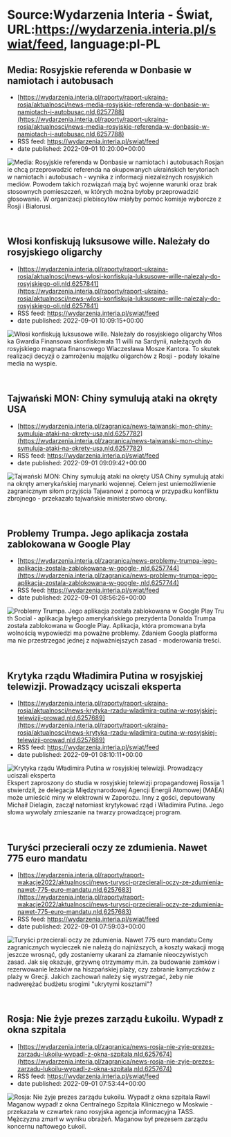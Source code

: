 # Source:Wydarzenia Interia - Świat, URL:https://wydarzenia.interia.pl/swiat/feed, language:pl-PL

## Media: Rosyjskie referenda w Donbasie w namiotach i autobusach
 - [https://wydarzenia.interia.pl/raporty/raport-ukraina-rosja/aktualnosci/news-media-rosyjskie-referenda-w-donbasie-w-namiotach-i-autobusac,nId,6257788](https://wydarzenia.interia.pl/raporty/raport-ukraina-rosja/aktualnosci/news-media-rosyjskie-referenda-w-donbasie-w-namiotach-i-autobusac,nId,6257788)
 - RSS feed: https://wydarzenia.interia.pl/swiat/feed
 - date published: 2022-09-01 10:20:00+00:00

<p><a href="https://wydarzenia.interia.pl/raporty/raport-ukraina-rosja/aktualnosci/news-media-rosyjskie-referenda-w-donbasie-w-namiotach-i-autobusac,nId,6257788"><img align="left" alt="Media: Rosyjskie referenda w Donbasie w namiotach i autobusach" src="https://i.iplsc.com/media-rosyjskie-referenda-w-donbasie-w-namiotach-i-autobusac/000G0G11N6UQ8X19-C321.jpg" /></a>Rosjanie chcą przeprowadzić referenda na okupowanych ukraińskich terytoriach w namiotach i autobusach - wynika z informacji niezależnych rosyjskich mediów. Powodem takich rozwiązań mają być wojenne warunki oraz brak stosownych pomieszczeń, w których można byłoby przeprowadzić głosowanie. W organizacji plebiscytów miałyby pomóc komisje wyborcze z Rosji i Białorusi.</p><br clear="all" />

## Włosi konfiskują luksusowe wille. Należały do rosyjskiego oligarchy
 - [https://wydarzenia.interia.pl/raporty/raport-ukraina-rosja/aktualnosci/news-wlosi-konfiskuja-luksusowe-wille-nalezaly-do-rosyjskiego-oli,nId,6257841](https://wydarzenia.interia.pl/raporty/raport-ukraina-rosja/aktualnosci/news-wlosi-konfiskuja-luksusowe-wille-nalezaly-do-rosyjskiego-oli,nId,6257841)
 - RSS feed: https://wydarzenia.interia.pl/swiat/feed
 - date published: 2022-09-01 10:09:15+00:00

<p><a href="https://wydarzenia.interia.pl/raporty/raport-ukraina-rosja/aktualnosci/news-wlosi-konfiskuja-luksusowe-wille-nalezaly-do-rosyjskiego-oli,nId,6257841"><img align="left" alt="Włosi konfiskują luksusowe wille. Należały do rosyjskiego oligarchy " src="https://i.iplsc.com/wlosi-konfiskuja-luksusowe-wille-nalezaly-do-rosyjskiego-oli/000G0G19HRDKPU55-C321.jpg" /></a>Włoska Gwardia Finansowa skonfiskowała 11 willi na Sardynii, należących do rosyjskiego magnata finansowego Wiaczesława Mosze Kantora. To skutek realizacji decyzji o zamrożeniu majątku oligarchów z Rosji - podały lokalne media na wyspie.
</p><br clear="all" />

## Tajwański MON: Chiny symulują ataki na okręty USA
 - [https://wydarzenia.interia.pl/zagranica/news-tajwanski-mon-chiny-symuluja-ataki-na-okrety-usa,nId,6257782](https://wydarzenia.interia.pl/zagranica/news-tajwanski-mon-chiny-symuluja-ataki-na-okrety-usa,nId,6257782)
 - RSS feed: https://wydarzenia.interia.pl/swiat/feed
 - date published: 2022-09-01 09:09:42+00:00

<p><a href="https://wydarzenia.interia.pl/zagranica/news-tajwanski-mon-chiny-symuluja-ataki-na-okrety-usa,nId,6257782"><img align="left" alt="Tajwański MON: Chiny symulują ataki na okręty USA" src="https://i.iplsc.com/tajwanski-mon-chiny-symuluja-ataki-na-okrety-usa/000G0FLFVQ4A5VX4-C321.jpg" /></a>Chiny symulują ataki na okręty amerykańskiej marynarki wojennej. Celem jest uniemożliwienie zagranicznym siłom przyjścia Tajwanowi z pomocą w przypadku konfliktu zbrojnego - przekazało tajwańskie ministerstwo obrony. </p><br clear="all" />

## Problemy Trumpa. Jego aplikacja została zablokowana w Google Play
 - [https://wydarzenia.interia.pl/zagranica/news-problemy-trumpa-jego-aplikacja-zostala-zablokowana-w-google-,nId,6257744](https://wydarzenia.interia.pl/zagranica/news-problemy-trumpa-jego-aplikacja-zostala-zablokowana-w-google-,nId,6257744)
 - RSS feed: https://wydarzenia.interia.pl/swiat/feed
 - date published: 2022-09-01 08:56:26+00:00

<p><a href="https://wydarzenia.interia.pl/zagranica/news-problemy-trumpa-jego-aplikacja-zostala-zablokowana-w-google-,nId,6257744"><img align="left" alt="Problemy Trumpa. Jego aplikacja została zablokowana w Google Play" src="https://i.iplsc.com/problemy-trumpa-jego-aplikacja-zostala-zablokowana-w-google/000G0F9NPG323908-C321.jpg" /></a>Truth Social - aplikacja byłego amerykańskiego prezydenta Donalda Trumpa została zablokowana w Google Play. Aplikacja, która promowana była wolnością wypowiedzi ma poważne problemy. Zdaniem Googla platforma ma nie przestrzegać jednej z najważniejszych zasad - moderowania treści. </p><br clear="all" />

## Krytyka rządu Władimira Putina w rosyjskiej telewizji. Prowadzący uciszali eksperta
 - [https://wydarzenia.interia.pl/raporty/raport-ukraina-rosja/aktualnosci/news-krytyka-rzadu-wladimira-putina-w-rosyjskiej-telewizji-prowad,nId,6257689](https://wydarzenia.interia.pl/raporty/raport-ukraina-rosja/aktualnosci/news-krytyka-rzadu-wladimira-putina-w-rosyjskiej-telewizji-prowad,nId,6257689)
 - RSS feed: https://wydarzenia.interia.pl/swiat/feed
 - date published: 2022-09-01 08:10:11+00:00

<p><a href="https://wydarzenia.interia.pl/raporty/raport-ukraina-rosja/aktualnosci/news-krytyka-rzadu-wladimira-putina-w-rosyjskiej-telewizji-prowad,nId,6257689"><img align="left" alt="Krytyka rządu Władimira Putina w rosyjskiej telewizji. Prowadzący uciszali eksperta" src="https://i.iplsc.com/krytyka-rzadu-wladimira-putina-w-rosyjskiej-telewizji-prowad/000G0EZVTC98D7UR-C321.jpg" /></a>Ekspert zaproszony do studia w rosyjskiej telewizji propagandowej Rossija 1 stwierdził, że delegacja Międzynarodowej Agencji Energii Atomowej (MAEA) może umieścić miny w elektrowni w Zaporożu. Inny z gości, deputowany Michaił Dielagin, zaczął natomiast krytykować rząd i Władimira Putina. Jego słowa wywołały zmieszanie na twarzy prowadzącej program. </p><br clear="all" />

## Turyści przecierali oczy ze zdumienia. Nawet 775 euro mandatu
 - [https://wydarzenia.interia.pl/raporty/raport-wakacje2022/aktualnosci/news-turysci-przecierali-oczy-ze-zdumienia-nawet-775-euro-mandatu,nId,6257683](https://wydarzenia.interia.pl/raporty/raport-wakacje2022/aktualnosci/news-turysci-przecierali-oczy-ze-zdumienia-nawet-775-euro-mandatu,nId,6257683)
 - RSS feed: https://wydarzenia.interia.pl/swiat/feed
 - date published: 2022-09-01 07:59:03+00:00

<p><a href="https://wydarzenia.interia.pl/raporty/raport-wakacje2022/aktualnosci/news-turysci-przecierali-oczy-ze-zdumienia-nawet-775-euro-mandatu,nId,6257683"><img align="left" alt="Turyści przecierali oczy ze zdumienia. Nawet 775 euro mandatu " src="https://i.iplsc.com/turysci-przecierali-oczy-ze-zdumienia-nawet-775-euro-mandatu/000G0EV4G6FQDOAG-C321.jpg" /></a>Ceny zagranicznych wycieczek nie należą do najniższych, a koszty wakacji mogą jeszcze wrosnąć, gdy zostaniemy ukarani za złamanie nieoczywistych zasad. Jak się okazuje, grzywnę otrzymamy m.in. za budowanie zamków i rezerwowanie leżaków na hiszpańskiej plaży, czy zabranie kamyczków z plaży w Grecji. Jakich zachowań należy się wystrzegać, żeby nie nadwerężać budżetu srogimi &quot;ukrytymi kosztami&quot;? </p><br clear="all" />

## Rosja: Nie żyje prezes zarządu Łukoilu. Wypadł z okna szpitala
 - [https://wydarzenia.interia.pl/zagranica/news-rosja-nie-zyje-prezes-zarzadu-lukoilu-wypadl-z-okna-szpitala,nId,6257674](https://wydarzenia.interia.pl/zagranica/news-rosja-nie-zyje-prezes-zarzadu-lukoilu-wypadl-z-okna-szpitala,nId,6257674)
 - RSS feed: https://wydarzenia.interia.pl/swiat/feed
 - date published: 2022-09-01 07:53:44+00:00

<p><a href="https://wydarzenia.interia.pl/zagranica/news-rosja-nie-zyje-prezes-zarzadu-lukoilu-wypadl-z-okna-szpitala,nId,6257674"><img align="left" alt="Rosja: Nie żyje prezes zarządu Łukoilu. Wypadł z okna szpitala " src="https://i.iplsc.com/rosja-nie-zyje-prezes-zarzadu-lukoilu-wypadl-z-okna-szpitala/000G0EXJ1HEHB2CM-C321.jpg" /></a>Rawil Maganow wypadł z okna Centralnego Szpitala Klinicznego w Moskwie - przekazała w czwartek rano rosyjska agencja informacyjna TASS. Mężczyzna zmarł w wyniku obrażeń. Maganow był prezesem zarządu koncernu naftowego Łukoil.</p><br clear="all" />

